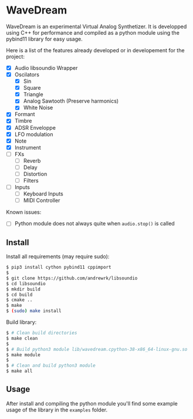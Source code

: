 # WaveDream

WaveDream is an experimental Virtual Analog Synthetizer. It is developped using C++ for performance and compiled as a python module using the pybind11 library for easy usage.

Here is a list of the features already developed or in developement for the project:
- [x] Audio libsoundio Wrapper
- [x] Oscilators
    - [x] Sin
    - [x] Square
    - [x] Triangle
    - [x] Analog Sawtooth (Preserve harmonics)
    - [x] White Noise
- [x] Formant
- [x] Timbre
- [x] ADSR Enveloppe
- [x] LFO modulation
- [x] Note
- [x] Instrument
- [ ] FXs
    - [ ] Reverb
    - [ ] Delay
    - [ ] Distortion
    - [ ] Filters
- [ ] Inputs
    - [ ] Keyboard Inputs
    - [ ] MIDI Controller

Known issues:
- [ ] Python module does not always quite when `audio.stop()` is called

## Install

Install all requirements (may require sudo):
```bash
$ pip3 install cython pybind11 cppimport
$
$ git clone https://github.com/andrewrk/libsoundio
$ cd libsoundio
$ mkdir build
$ cd build
$ cmake ..
$ make
$ (sudo) make install
```

Build library:
```bash
$ # Clean build directories
$ make clean
$
$ # Build python3 module lib/wavedream.cpython-38-x86_64-linux-gnu.so
$ make module
$
$ # Clean and build python3 module
$ make all
```

## Usage

After install and compiling the python module you'll find some example usage of the library in the `examples` folder.
